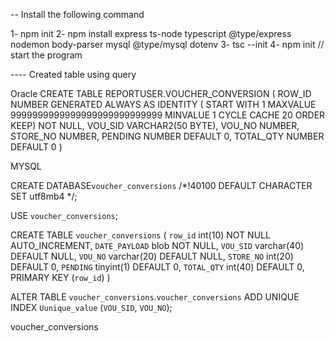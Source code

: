 -- Install the following command 

1- npm init
2- npm install express ts-node typescript @type/express nodemon body-parser mysql @type/mysql dotenv
3- tsc --init
4- npm init // start the program 



---- Created table using query

Oracle 
CREATE TABLE REPORTUSER.VOUCHER_CONVERSION
(
  ROW_ID        NUMBER GENERATED ALWAYS AS IDENTITY ( START WITH 1 MAXVALUE 9999999999999999999999999999 MINVALUE 1 CYCLE CACHE 20 ORDER KEEP) NOT NULL,
  VOU_SID       VARCHAR2(50 BYTE),
  VOU_NO        NUMBER,
  STORE_NO      NUMBER,
  PENDING       NUMBER                          DEFAULT 0,
  TOTAL_QTY     NUMBER                          DEFAULT 0
)

MYSQL 

CREATE DATABASE`voucher_conversions` /*!40100 DEFAULT CHARACTER SET utf8mb4 */;

USE `voucher_conversions`;

CREATE TABLE `voucher_conversions` (
  `row_id` int(10) NOT NULL AUTO_INCREMENT,
  `DATE_PAYLOAD` blob NOT NULL,
  `VOU_SID` varchar(40) DEFAULT NULL,
  `VOU_NO` varchar(20) DEFAULT NULL,
  `STORE_NO` int(20) DEFAULT 0,
  `PENDING` tinyint(1) DEFAULT 0,
  `TOTAL_QTY` int(40) DEFAULT 0,
  PRIMARY KEY (`row_id`)
)

ALTER TABLE `voucher_conversions`.`voucher_conversions`
  ADD UNIQUE INDEX `Uunique_value` (`VOU_SID`, `VOU_NO`);

voucher_conversions